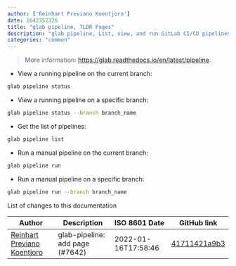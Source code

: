 ```yaml
---
author: ['Reinhart Previano Koentjoro']
date: 1642352326
title: "glab pipeline, TLDR Pages"
description: "glab pipeline, List, view, and run GitLab CI/CD pipelines."
categories: "common"
---
```

> More information: <https://glab.readthedocs.io/en/latest/pipeline>.

- View a running pipeline on the current branch:

```bash
glab pipeline status
```

- View a running pipeline on a specific branch:

```bash
glab pipeline status --branch branch_name
```

- Get the list of pipelines:

```bash
glab pipeline list
```

- Run a manual pipeline on the current branch:

```bash
glab pipeline run
```

- Run a manual pipeline on a specific branch:

```bash
glab pipeline run --branch branch_name
```
List of changes to this documentation


Author | Description | ISO 8601 Date | GitHub link
------|-----|-----|-----
[Reinhart Previano Koentjoro](mailto:reinhart_previano@yahoo.com) | glab-pipeline: add page (#7642) | 2022-01-16T17:58:46 | [41711421a9b3](https://github.com/tldr-pages/tldr/commit/41711421a9b3a3ca9b94d79655ed4a7e8969633d)

